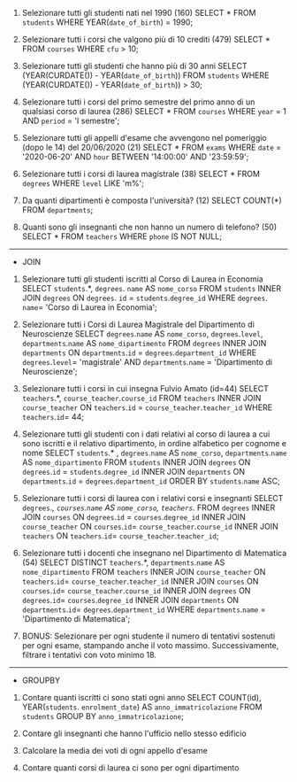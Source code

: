 1. Selezionare tutti gli studenti nati nel 1990 (160)
    SELECT * 
    FROM `students`
    WHERE YEAR(`date_of_birth`) = 1990;

2. Selezionare tutti i corsi che valgono più di 10 crediti (479)
    SELECT * 
    FROM `courses`
    WHERE `cfu` > 10;

3. Selezionare tutti gli studenti che hanno più di 30 anni
    SELECT (YEAR(CURDATE()) - YEAR(`date_of_birth`))
    FROM `students`
    WHERE (YEAR(CURDATE()) - YEAR(`date_of_birth`)) > 30;

4. Selezionare tutti i corsi del primo semestre del primo anno di un qualsiasi corso di
laurea (286)
    SELECT * 
    FROM `courses`
    WHERE `year` = 1 AND `period` = 'I semestre';

5. Selezionare tutti gli appelli d'esame che avvengono nel pomeriggio (dopo le 14) del
20/06/2020 (21)
    SELECT *
    FROM `exams`
    WHERE `date` = '2020-06-20' AND `hour` BETWEEN '14:00:00' AND '23:59:59';

6. Selezionare tutti i corsi di laurea magistrale (38)
    SELECT * 
    FROM `degrees`
    WHERE `level` LIKE 'm%';

7. Da quanti dipartimenti è composta l'università? (12)
    SELECT COUNT(*)
    FROM `departments`;

8. Quanti sono gli insegnanti che non hanno un numero di telefono? (50)
    SELECT * 
    FROM `teachers`
    WHERE `phone` IS NOT NULL;


------------------------------------------------------------------------------------------------------
- JOIN
1. Selezionare tutti gli studenti iscritti al Corso di Laurea in Economia
    SELECT `students`.*, `degrees`. `name` AS `nome_corso` 
    FROM `students`
    INNER JOIN `degrees`
    ON `degrees`. `id` = `students`.`degree_id`
    WHERE `degrees`. `name`= 'Corso di Laurea in Economia';

2. Selezionare tutti i Corsi di Laurea Magistrale del Dipartimento di Neuroscienze
    SELECT `degrees`.`name` AS `nome_corso`, `degrees`.`level`, `departments`.`name` AS `nome_dipartimento` 
    FROM `degrees`
    INNER JOIN `departments`
    ON `departments`.`id` = `degrees`.`department_id`
    WHERE `degrees`.`level`= 'magistrale' AND `departments`.`name` = 'Dipartimento di Neuroscienze';

3. Selezionare tutti i corsi in cui insegna Fulvio Amato (id=44)
    SELECT `teachers`.*, `course_teacher`.`course_id`
    FROM `teachers`
    INNER JOIN `course_teacher`
    ON `teachers`.`id` = `course_teacher`.`teacher_id`
    WHERE `teachers`.`id`= 44;

4. Selezionare tutti gli studenti con i dati relativi al corso di laurea a cui sono iscritti e il relativo dipartimento, in ordine alfabetico per cognome e nome
    SELECT `students`.* , `degrees`.`name` AS `nome_corso`, `departments`.`name` AS `nome_dipartimento` 
    FROM `students`
    INNER JOIN `degrees`
    ON `degrees`.`id` = `students`.`degree_id`
    INNER JOIN `departments`
    ON `departments`.`id` = `degrees`.`department_id`
    ORDER BY `students`.`name` ASC;

5. Selezionare tutti i corsi di laurea con i relativi corsi e insegnanti
    SELECT `degrees`.*, `courses`.`name` AS `nome_corso`, `teachers`.* 
    FROM `degrees`
    INNER JOIN `courses`
    ON `degrees`.`id` = `courses`.`degree_id`
    INNER JOIN `course_teacher`
    ON `courses`.`id`= `course_teacher`.`course_id`
    INNER JOIN `teachers`
    ON `teachers`.`id`= `course_teacher`.`teacher_id`;

6. Selezionare tutti i docenti che insegnano nel Dipartimento di Matematica (54)
    SELECT DISTINCT `teachers`.*, `departments`.`name` AS `nome_dipartimento` 
    FROM `teachers`
    INNER JOIN `course_teacher`
    ON `teachers`.`id`= `course_teacher`.`teacher_id`
    INNER JOIN `courses`
    ON `courses`.`id`= `course_teacher`.`course_id`
    INNER JOIN `degrees`
    ON `degrees`.`id`= `courses`.`degree_id`
    INNER JOIN `departments`
    ON `departments`.`id`= `degrees`.`department_id`
    WHERE `departments`.`name` = 'Dipartimento di Matematica';

7. BONUS: Selezionare per ogni studente il numero di tentativi sostenuti per ogni esame, stampando anche il voto massimo. Successivamente, filtrare i tentativi con voto minimo 18.

--------------------------------------------------------------------------------------------------------
- GROUPBY
1. Contare quanti iscritti ci sono stati ogni anno
    SELECT COUNT(id), YEAR(`students`. `enrolment_date`) AS `anno_immatricolazione`
    FROM `students`
    GROUP BY `anno_immatricolazione`;
    
2. Contare gli insegnanti che hanno l'ufficio nello stesso edificio
3. Calcolare la media dei voti di ogni appello d'esame
4. Contare quanti corsi di laurea ci sono per ogni dipartimento